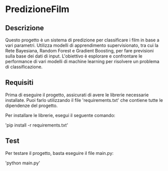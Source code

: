 # PredizioneFilm

## Descrizione
Questo progetto è un sistema di predizione per classificare i film in base a vari parametri. Utilizza modelli di apprendimento supervisionato, tra cui la Rete Bayesiana, Random Forest e Gradient Boosting, per fare previsioni sulla base dei dati di input. L'obiettivo è esplorare e confrontare le performance di vari modelli di machine learning per risolvere un problema di classificazione.

## Requisiti
Prima di eseguire il progetto, assicurati di avere le librerie necessarie installate. Puoi farlo utilizzando il file 'requirements.txt' che contiene tutte le dipendenze del progetto.

Per installare le librerie, esegui il seguente comando:

'pip install -r requirements.txt'

## Test

Per testare il progetto, basta eseguire il file main.py:

'python main.py'